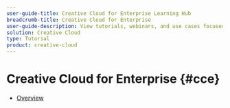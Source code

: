 ```yaml
---
user-guide-title: Creative Cloud for Enterprise Learning Hub
breadcrumb-title: Creative Cloud for Enterprise
user-guide-description: View tutorials, webinars, and use cases focused on Creative Cloud for enterprise.
solution: Creative Cloud
type: Tutorial
product: creative-cloud
---
```


# Creative Cloud for Enterprise {#cce}

+ [Overview](overview.md)
